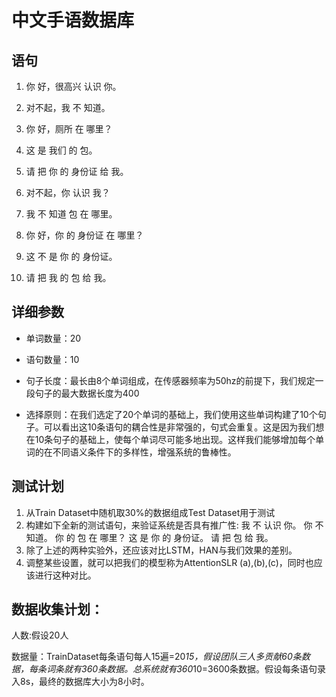 中文手语数据库
==================
语句
------------------
1. 你 好，很高兴 认识 你。

1. 对不起，我 不 知道。

1. 你 好，厕所 在 哪里？

4. 这 是 我们 的 包。

5. 请 把 你 的 身份证 给 我。

6. 对不起，你 认识 我？

7. 我 不 知道 包 在 哪里。

8. 你 好，你 的 身份证 在 哪里？

9. 这 不 是 你 的 身份证。

10. 请 把 我 的 包 给 我。

详细参数
------------------
- 单词数量：20

- 语句数量：10

- 句子长度：最长由8个单词组成，在传感器频率为50hz的前提下，我们规定一段句子的最大数据长度为400

- 选择原则：在我们选定了20个单词的基础上，我们使用这些单词构建了10个句子。可以看出这10条语句的耦合性是非常强的，句式会重复。这是因为我们想在10条句子的基础上，使每个单词尽可能多地出现。这样我们能够增加每个单词的在不同语义条件下的多样性，增强系统的鲁棒性。

测试计划
------------------
1. 从Train Dataset中随机取30%的数据组成Test Dataset用于测试
1. 构建如下全新的测试语句，来验证系统是否具有推广性:
	我 不 认识 你。
	你 不 知道。
	你 的 包 在 哪里？
	这 是 你 的 身份证。
	请 把 包 给 我。
1. 除了上述的两种实验外，还应该对比LSTM，HAN与我们效果的差别。
1. 调整某些设置，就可以把我们的模型称为AttentionSLR (a),(b),(c)，同时也应该进行这种对比。


数据收集计划：
------------------
人数:假设20人

数据量：TrainDataset每条语句每人15遍=20*15，假设团队三人多贡献60条数据，每条词条就有360条数据。总系统就有360*10=3600条数据。假设每条语句录入8s，最终的数据库大小为8小时。
